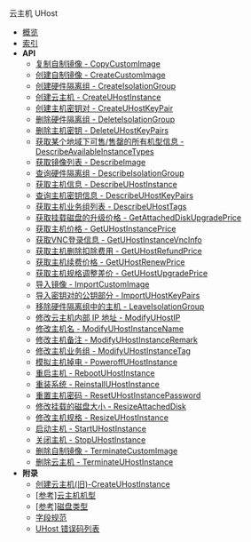 <div class="sidebar_title icon__uhost">云主机 UHost</div>

- [概览](api/uhost-api/README.md)
- [索引](api/uhost-api/index.md)
- **API**
    - [复制自制镜像 - CopyCustomImage](api/uhost-api/copy_custom_image)
    - [创建自制镜像 - CreateCustomImage](api/uhost-api/create_custom_image)
    - [创建硬件隔离组 - CreateIsolationGroup](api/uhost-api/create_isolation_group)
    - [创建云主机 - CreateUHostInstance](api/uhost-api/create_uhost_instance)
    - [创建主机密钥对 - CreateUHostKeyPair](api/uhost-api/create_uhost_key_pair)
    - [删除硬件隔离组 - DeleteIsolationGroup](api/uhost-api/delete_isolation_group)
    - [删除主机密钥 - DeleteUHostKeyPairs](api/uhost-api/delete_uhost_key_pairs)
    - [获取某个地域下可售/售罄的所有机型信息 - DescribeAvailableInstanceTypes](api/uhost-api/describe_available_instance_types)
    - [获取镜像列表 - DescribeImage](api/uhost-api/describe_image)
    - [查询硬件隔离组 - DescribeIsolationGroup](api/uhost-api/describe_isolation_group)
    - [获取主机信息 - DescribeUHostInstance](api/uhost-api/describe_uhost_instance)
    - [查询主机密钥信息 - DescribeUHostKeyPairs](api/uhost-api/describe_uhost_key_pairs)
    - [获取主机业务组列表 - DescribeUHostTags](api/uhost-api/describe_uhost_tags)
    - [获取挂载磁盘的升级价格 - GetAttachedDiskUpgradePrice](api/uhost-api/get_attached_disk_upgrade_price)
    - [获取主机价格 - GetUHostInstancePrice](api/uhost-api/get_uhost_instance_price)
    - [获取VNC登录信息 - GetUHostInstanceVncInfo](api/uhost-api/get_uhost_instance_vnc_info)
    - [获取主机删除扣除费用 - GetUHostRefundPrice](api/uhost-api/get_uhost_refund_price)
    - [获取主机续费价格 - GetUHostRenewPrice](api/uhost-api/get_uhost_renew_price)
    - [获取主机规格调整差价 - GetUHostUpgradePrice](api/uhost-api/get_uhost_upgrade_price)
    - [导入镜像 - ImportCustomImage](api/uhost-api/import_custom_image)
    - [导入密钥对的公钥部分 - ImportUHostKeyPairs](api/uhost-api/import_uhost_key_pairs)
    - [移除硬件隔离组中的主机 - LeaveIsolationGroup](api/uhost-api/leave_isolation_group)
    - [修改云主机内部 IP 地址 - ModifyUHostIP](api/uhost-api/modify_uhost_ip)
    - [修改主机名 - ModifyUHostInstanceName](api/uhost-api/modify_uhost_instance_name)
    - [修改主机备注 - ModifyUHostInstanceRemark](api/uhost-api/modify_uhost_instance_remark)
    - [修改主机业务组 - ModifyUHostInstanceTag](api/uhost-api/modify_uhost_instance_tag)
    - [模拟主机掉电 - PoweroffUHostInstance](api/uhost-api/poweroff_uhost_instance)
    - [重启主机 - RebootUHostInstance](api/uhost-api/reboot_uhost_instance)
    - [重装系统 - ReinstallUHostInstance](api/uhost-api/reinstall_uhost_instance)
    - [重置主机密码 - ResetUHostInstancePassword](api/uhost-api/reset_uhost_instance_password)
    - [修改挂载的磁盘大小 - ResizeAttachedDisk](api/uhost-api/resize_attached_disk)
    - [修改主机规格 - ResizeUHostInstance](api/uhost-api/resize_uhost_instance)
    - [启动主机 - StartUHostInstance](api/uhost-api/start_uhost_instance)
    - [关闭主机 - StopUHostInstance](api/uhost-api/stop_uhost_instance)
    - [删除自制镜像 - TerminateCustomImage](api/uhost-api/terminate_custom_image)
    - [删除云主机 - TerminateUHostInstance](api/uhost-api/terminate_uhost_instance)
- **附录**
  * [创建云主机(旧)-CreateUHostInstance](api/uhost-api/create_uhost_instance_old)
  * [[参考]云主机机型](api/uhost-api/uhost_type)
  * [[参考]磁盘类型](api/uhost-api/disk_type)
  * [字段规范](api/uhost-api/specification)
  * [UHost 错误码列表](api/uhost-api/error_code)

